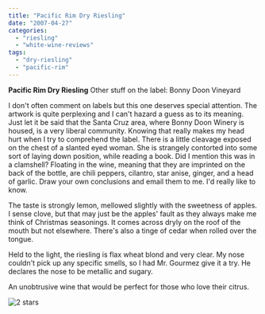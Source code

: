 ```yaml
---
title: "Pacific Rim Dry Riesling"
date: "2007-04-27"
categories: 
  - "riesling"
  - "white-wine-reviews"
tags: 
  - "dry-riesling"
  - "pacific-rim"
---
```


**Pacific Rim Dry Riesling** Other stuff on the label: Bonny Doon Vineyard

I don't often comment on labels but this one deserves special attention. The artwork is quite perplexing and I can't hazard a guess as to its meaning. Just let it be said that the Santa Cruz area, where Bonny Doon Winery is housed, is a very liberal community. Knowing that really makes my head hurt when I try to comprehend the label. There is a little cleavage exposed on the chest of a slanted eyed woman. She is strangely contorted into some sort of laying down position, while reading a book. Did I mention this was in a clamshell? Floating in the wine, meaning that they are imprinted on the back of the bottle, are chili peppers, cilantro, star anise, ginger, and a head of garlic. Draw your own conclusions and email them to me. I'd really like to know.

The taste is strongly lemon, mellowed slightly with the sweetness of apples. I sense clove, but that may just be the apples' fault as they always make me think of Christmas seasonings. It comes across dryly on the roof of the mouth but not elsewhere. There's also a tinge of cedar when rolled over the tongue.

Held to the light, the riesling is flax wheat blond and very clear. My nose couldn't pick up any specific smells, so I had Mr. Gourmez give it a try. He declares the nose to be metallic and sugary.

An unobtrusive wine that would be perfect for those who love their citrus.

![2 stars](http://www.rebeccagomezfarrell.com/wp-content/uploads/2009/02/rating_chicken11.gif "rating_chicken11")
